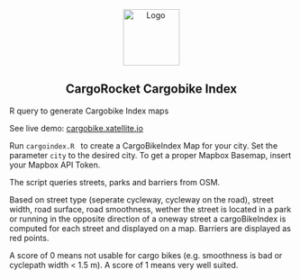 <div align="center">
  <img src="https://cologne.xatellite.io/logo-pfade.svg" alt="Logo" height="100px" />

  CargoRocket Cargobike Index
  ---
</div>

R query to generate Cargobike Index maps

See live demo: [cargobike.xatellite.io](https://cargobike.xatellite.io)


Run `cargoindex.R ` to create a CargoBikeIndex Map for your city.
Set the parameter `city` to the desired city.
To get a proper Mapbox Basemap, insert your Mapbox API Token.

The script queries streets, parks and barriers from OSM.

Based on street type (seperate cycleway, cycleway on the road), street width, road surface, road smoothness, wether the street is located in a park or running in the opposite direction of a oneway street a cargoBikeIndex is computed for each street and displayed on a map.
Barriers are displayed as red points.

A score of 0 means not usable for cargo bikes (e.g. smoothness is bad or cyclepath width < 1.5 m). 
A score of 1 means very well suited.